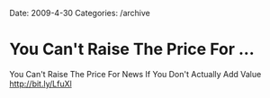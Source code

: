 Date: 2009-4-30
Categories: /archive

# You Can't Raise The Price For ...

You Can't Raise The Price For News If You Don't Actually Add Value <a href="http://bit.ly/LfuXl" rel="nofollow">http://bit.ly/LfuXl</a>
